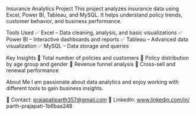 Insurance Analytics Project
This project analyzes insurance data using Excel, Power BI, Tableau, and MySQL. It helps understand policy trends, customer behavior, and business performance.

Tools Used
✅ Excel – Data cleaning, analysis, and basic visualizations
✅ Power BI – Interactive dashboards and reports
✅ Tableau – Advanced data visualization
✅ MySQL – Data storage and queries

Key Insights
🔹 Total number of policies and customers
🔹 Policy distribution by age group and gender
🔹 Revenue funnel analysis
🔹 Cross-sell and renewal performance

About Me
I am passionate about data analytics and enjoy working with different tools to gain business insights.

📩 Contact: prajapatiparth357@gmail.com 
🔗 LinkedIn: www.linkedin.com/in/
parth-prajapati-1b6baa248


